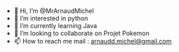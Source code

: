 - 👋 Hi, I’m @MrArnaudMichel
- 👀 I’m interested in python
- 🌱 I’m currently learning Java
- 💞️ I’m looking to collaborate on Projet Pokemon
- 📫 How to reach me mail : arnaudd.michel@gmail.com

<!---
MrArnaudMichel/MrArnaudMichel is a ✨ special ✨ repository because its `README.md` (this file) appears on your GitHub profile.
You can click the Preview link to take a look at your changes.
--->
